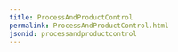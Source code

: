 ```yaml
---
title: ProcessAndProductControl
permalink: ProcessAndProductControl.html
jsonid: processandproductcontrol
---
```

